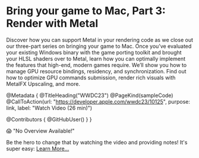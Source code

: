 # Bring your game to Mac, Part 3: Render with Metal

Discover how you can support Metal in your rendering code as we close out our three-part series on bringing your game to Mac. Once you’ve evaluated your existing Windows binary with the game porting toolkit and brought your HLSL shaders over to Metal, learn how you can optimally implement the features that high-end, modern games require. We’ll show you how to manage GPU resource bindings, residency, and synchronization. Find out how to optimize GPU commands submission, render rich visuals with MetalFX Upscaling, and more.

@Metadata {
   @TitleHeading("WWDC23")
   @PageKind(sampleCode)
   @CallToAction(url: "https://developer.apple.com/wwdc23/10125", purpose: link, label: "Watch Video (26 min)")

   @Contributors {
      @GitHubUser(<replace this with your GitHub handle>)
   }
}

😱 "No Overview Available!"

Be the hero to change that by watching the video and providing notes! It's super easy:
 [Learn More…](https://wwdcnotes.github.io/WWDCNotes/documentation/wwdcnotes/contributing)
